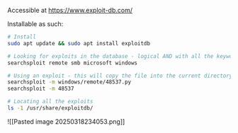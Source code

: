 
Accessible at https://www.exploit-db.com/

Installable as such:
```bash
# Install
sudo apt update && sudo apt install exploitdb

# Looking for exploits in the database - logical AND with all the keywords
searchsploit remote smb microsoft windows

# Using an exploit - this will copy the file into the current directory
searchsploit -m windows/remote/48537.py
searchsploit -m 48537

# Locating all the exploits
ls -1 /usr/share/exploitdb/

```
![[Pasted image 20250318234053.png]]